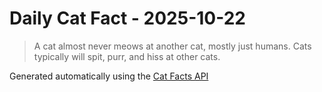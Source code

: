 # Daily Cat Fact - 2025-10-22

> A cat almost never meows at another cat, mostly just humans. Cats typically will spit, purr, and hiss at other cats.

Generated automatically using the [Cat Facts API](https://catfact.ninja)
